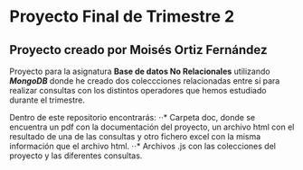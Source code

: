 # Proyecto Final de Trimestre 2
## Proyecto creado por Moisés Ortiz Fernández

Proyecto para la asignatura **Base de datos No Relacionales** utilizando **_MongoDB_** donde he creado dos coleccciones relacionadas entre sí para realizar consultas con los distintos operadores que hemos estudiado durante el trimestre.

Dentro de este repositorio encontrarás:
⋅⋅* Carpeta doc, donde se encuentra un pdf con la documentación del proyecto, un archivo html con el resultado de una de las consultas y otro fichero excel con la misma información que el archivo html.
⋅⋅* Archivos .js con las colecciones del proyecto y las diferentes consultas.
